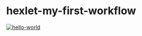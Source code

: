 # hexlet-my-first-workflow

[![hello-world](https://github.com/ksv2005/hexlet-my-first-workflow/actions/workflows/hello-world.yml/badge.svg)](https://github.com/ksv2005/hexlet-my-first-workflow/actions/workflows/hello-world.yml)